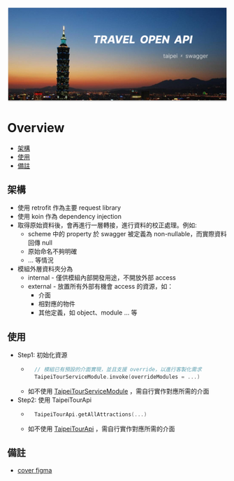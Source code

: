 ![](../img/taipei_tour_api.png)

# Overview
- [架構](#架構)
- [使用](#使用)
- [備註](#備註)

## 架構
- 使用 retrofit 作為主要 request library
- 使用 koin 作為 dependency injection
- 取得原始資料後，會再進行一層轉接，進行資料的校正處理。例如:
  - scheme 中的 property 於 swagger 被定義為 non-nullable，而實際資料回傳 null
  - 原始命名不夠明確
  - ... 等情況
- 模組外層資料夾分為
  - internal - 僅供模組內部開發用途，不開放外部 access
  - external - 放置所有外部有機會 access 的資源，如：
    - 介面
    - 相對應的物件
    - 其他定義，如 object、module ... 等

## 使用
- Step1: 初始化資源
  - ```kotlin
      // 模組已有預設的介面實現，並且支援 override，以進行客製化需求
      TaipeiTourServiceModule.invoke(overrideModules = ...)
    ```
  - 如不使用 [TaipeiTourServiceModule] ，需自行實作對應所需的介面
- Step2: 使用 TaipeiTourApi
  - ```kotlin
      TaipeiTourApi.getAllAttractions(...)
    ```
  - 如不使用 [TaipeiTourApi] ，需自行實作對應所需的介面

## 備註
- [cover figma](https://www.figma.com/file/XZ3fJaUESt5pWt8JuAoxey/TaipeiTour?type=design&node-id=24%3A14&mode=design&t=SfYctFZVMhpSZBvl-1 "Figma")

[TaipeiTourApi]: ../TaipeiTourApi/src/main/java/com/module/taipeitourapi/external/data/TaipeiTourApi.kt
[TaipeiTourServiceModule]: ../TaipeiTourApi/src/main/java/com/module/taipeitourapi/external/di/TaipeiTourServiceModule.kt
